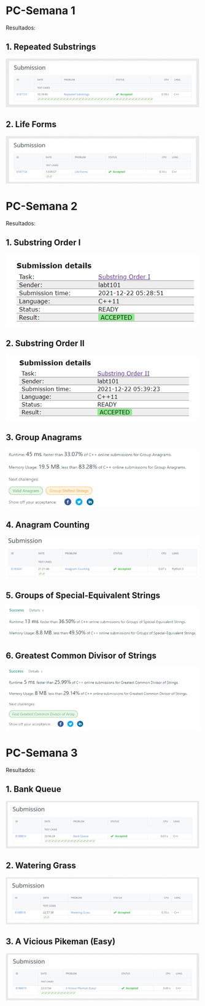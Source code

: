 # PC-Semana 1
Resultados:

## 1. Repeated Substrings

![alt text](https://github.com/labt1/PC-problems/blob/main//Semana%201/RepeatedSubstrings.png)

## 2. Life Forms

![alt text](https://github.com/labt1/PC-problems/blob/main//Semana%201/LifeForms.png)

# PC-Semana 2
Resultados:

## 1. Substring Order I

![alt text](https://github.com/labt1/PC-problems/blob/main//Semana%202/SubstringOrderI.png)

## 2. Substring Order II

![alt text](https://github.com/labt1/PC-problems/blob/main//Semana%202/SubstringOrderII.png)

## 3. Group Anagrams

![alt text](https://github.com/labt1/PC-problems/blob/main//Semana%202/GroupAnagrams.PNG?raw=true)

## 4. Anagram Counting

![alt text](https://github.com/labt1/PC-problems/blob/main//Semana%202/AnagramCounting.png?raw=true)

## 5. Groups of Special-Equivalent Strings

![alt text](https://github.com/labt1/PC-problems/blob/main//Semana%202/GroupsofSpecialEquivalentStrings.PNG?raw=true)

## 6. Greatest Common Divisor of Strings

![alt text](https://github.com/labt1/PC-problems/blob/main//Semana%202/GreatestCommonDivisorofStrings.PNG?raw=true)

# PC-Semana 3
Resultados:

## 1. Bank Queue 

![alt text](https://github.com/labt1/PC-problems/blob/main//Semana%203/BankQueue.png)

## 2. Watering Grass

![alt text](https://github.com/labt1/PC-problems/blob/main//Semana%203/WateringGrass.png)

## 3. A Vicious Pikeman (Easy)

![alt text](https://github.com/labt1/PC-problems/blob/main//Semana%203/AViciousPikeman.png)



